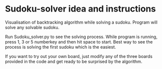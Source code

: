 # Sudoku-solver idea and instructions

Visualisation of backtracking algorithm while solving a sudoku. Program will solve any solvable sudoku.

Run Sudoku_solver.py to see the solving process. While program is running, press 1, 3 or 5 numberkey
and then hit space to start. Best way to see the process is solving the first sudoku which is the easiest.

If you want to try out your own board, just modify any of the three boards provided in the code and get ready to
be surprised by the algorithm.
